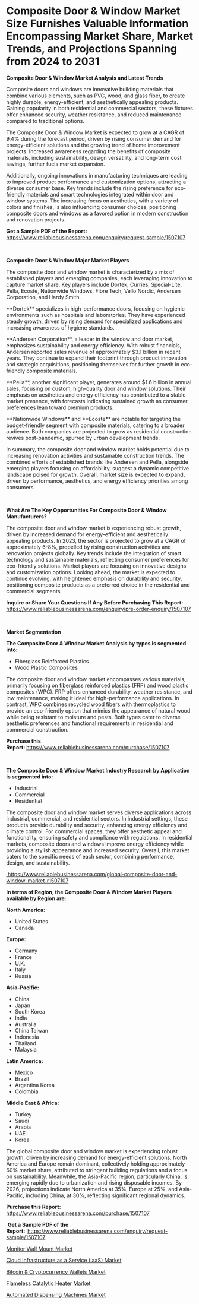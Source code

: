 <p><h1>Composite Door & Window Market Size Furnishes Valuable Information Encompassing Market Share, Market Trends, and Projections Spanning from 2024 to 2031</h1></p><p><strong>Composite Door & Window Market Analysis and Latest Trends</strong></p>
<p><p>Composite doors and windows are innovative building materials that combine various elements, such as PVC, wood, and glass fiber, to create highly durable, energy-efficient, and aesthetically appealing products. Gaining popularity in both residential and commercial sectors, these fixtures offer enhanced security, weather resistance, and reduced maintenance compared to traditional options.</p><p>The Composite Door & Window Market is expected to grow at a CAGR of 9.4% during the forecast period, driven by rising consumer demand for energy-efficient solutions and the growing trend of home improvement projects. Increased awareness regarding the benefits of composite materials, including sustainability, design versatility, and long-term cost savings, further fuels market expansion. </p><p>Additionally, ongoing innovations in manufacturing techniques are leading to improved product performance and customization options, attracting a diverse consumer base. Key trends include the rising preference for eco-friendly materials and smart technologies integrated within door and window systems. The increasing focus on aesthetics, with a variety of colors and finishes, is also influencing consumer choices, positioning composite doors and windows as a favored option in modern construction and renovation projects.</p></p>
<p><strong>Get a Sample PDF of the Report:&nbsp;</strong> <a href="https://www.reliablebusinessarena.com/enquiry/request-sample/1507107">https://www.reliablebusinessarena.com/enquiry/request-sample/1507107</a></p>
<p>&nbsp;</p>
<p><strong>Composite Door & Window Major Market Players</strong></p>
<p><p>The composite door and window market is characterized by a mix of established players and emerging companies, each leveraging innovation to capture market share. Key players include Dortek, Curries, Special-Lite, Pella, Ecoste, Nationwide Windows, Fibre Tech, Vello Nordic, Andersen Corporation, and Hardy Smith.</p><p>**Dortek** specializes in high-performance doors, focusing on hygienic environments such as hospitals and laboratories. They have experienced steady growth, driven by rising demand for specialized applications and increasing awareness of hygiene standards.</p><p>**Andersen Corporation**, a leader in the window and door market, emphasizes sustainability and energy efficiency. With robust financials, Andersen reported sales revenue of approximately $3.1 billion in recent years. They continue to expand their footprint through product innovation and strategic acquisitions, positioning themselves for further growth in eco-friendly composite materials.</p><p>**Pella**, another significant player, generates around $1.6 billion in annual sales, focusing on custom, high-quality door and window solutions. Their emphasis on aesthetics and energy efficiency has contributed to a stable market presence, with forecasts indicating sustained growth as consumer preferences lean toward premium products.</p><p>**Nationwide Windows** and **Ecoste** are notable for targeting the budget-friendly segment with composite materials, catering to a broader audience. Both companies are projected to grow as residential construction revives post-pandemic, spurred by urban development trends.</p><p>In summary, the composite door and window market holds potential due to increasing renovation activities and sustainable construction trends. The combined efforts of established brands like Andersen and Pella, alongside emerging players focusing on affordability, suggest a dynamic competitive landscape poised for growth. Overall, market size is expected to expand, driven by performance, aesthetics, and energy efficiency priorities among consumers.</p></p>
<p>&nbsp;</p>
<p><strong>What Are The Key Opportunities For Composite Door & Window Manufacturers?</strong></p>
<p><p>The composite door and window market is experiencing robust growth, driven by increased demand for energy-efficient and aesthetically appealing products. In 2023, the sector is projected to grow at a CAGR of approximately 6-8%, propelled by rising construction activities and renovation projects globally. Key trends include the integration of smart technology and sustainable materials, reflecting consumer preferences for eco-friendly solutions. Market players are focusing on innovative designs and customization options. Looking ahead, the market is expected to continue evolving, with heightened emphasis on durability and security, positioning composite products as a preferred choice in the residential and commercial segments.</p></p>
<p><strong>Inquire or Share Your Questions If Any Before Purchasing This Report:</strong> <a href="https://www.reliablebusinessarena.com/enquiry/pre-order-enquiry/1507107">https://www.reliablebusinessarena.com/enquiry/pre-order-enquiry/1507107</a></p>
<p>&nbsp;</p>
<p><strong>Market Segmentation</strong></p>
<p><strong>The Composite Door & Window Market Analysis by types is segmented into:</strong></p>
<p><ul><li>Fiberglass Reinforced Plastics</li><li>Wood Plastic Composites</li></ul></p>
<p><p>The composite door and window market encompasses various materials, primarily focusing on fiberglass reinforced plastics (FRP) and wood plastic composites (WPC). FRP offers enhanced durability, weather resistance, and low maintenance, making it ideal for high-performance applications. In contrast, WPC combines recycled wood fibers with thermoplastics to provide an eco-friendly option that mimics the appearance of natural wood while being resistant to moisture and pests. Both types cater to diverse aesthetic preferences and functional requirements in residential and commercial construction.</p></p>
<p><strong>Purchase this Report:&nbsp;</strong><a href="https://www.reliablebusinessarena.com/purchase/1507107">https://www.reliablebusinessarena.com/purchase/1507107</a></p>
<p>&nbsp;</p>
<p><strong>The Composite Door & Window Market Industry Research by Application is segmented into:</strong></p>
<p><ul><li>Industrial</li><li>Commercial</li><li>Residential</li></ul></p>
<p><p>The composite door and window market serves diverse applications across industrial, commercial, and residential sectors. In industrial settings, these products provide durability and security, enhancing energy efficiency and climate control. For commercial spaces, they offer aesthetic appeal and functionality, ensuring safety and compliance with regulations. In residential markets, composite doors and windows improve energy efficiency while providing a stylish appearance and increased security. Overall, this market caters to the specific needs of each sector, combining performance, design, and sustainability.</p></p>
<p><a href="https://www.reliablebusinessarena.com/global-composite-door-and-window-market-r1507107">&nbsp;https://www.reliablebusinessarena.com/global-composite-door-and-window-market-r1507107</a></p>
<p><strong>In terms of Region, the Composite Door & Window Market Players available by Region are:</strong></p>
<p>
    <p> <strong> North America: </strong>
        <ul>
            <li>United States</li>
            <li>Canada</li>
        </ul>
        </p> 
    <p> <strong> Europe: </strong>
        <ul>
            <li>Germany</li>
            <li>France</li>
            <li>U.K.</li>
            <li>Italy</li>
            <li>Russia</li>
        </ul>
        </p> 
    <p> <strong> Asia-Pacific: </strong>
        <ul>
            <li>China</li>
            <li>Japan</li>
            <li>South Korea</li>
            <li>India</li>
            <li>Australia</li>
            <li>China Taiwan</li>
            <li>Indonesia</li>
            <li>Thailand</li>
            <li>Malaysia</li>
        </ul>
        </p> 
    <p> <strong> Latin America: </strong>
        <ul>
            <li>Mexico</li>
            <li>Brazil</li>
            <li>Argentina Korea</li>
            <li>Colombia</li>
        </ul>
        </p> 
    <p> <strong> Middle East & Africa: </strong>
        <ul>
            <li>Turkey</li>
            <li>Saudi</li>
            <li>Arabia</li>
            <li>UAE</li>
            <li>Korea</li>
        </ul>
    </p>
    </p>
<p><p>The global composite door and window market is experiencing robust growth, driven by increasing demand for energy-efficient solutions. North America and Europe remain dominant, collectively holding approximately 60% market share, attributed to stringent building regulations and a focus on sustainability. Meanwhile, the Asia-Pacific region, particularly China, is emerging rapidly due to urbanization and rising disposable incomes. By 2026, projections indicate North America at 35%, Europe at 25%, and Asia-Pacific, including China, at 30%, reflecting significant regional dynamics.</p></p>
<p><strong>Purchase this Report: </strong><a href="https://www.reliablebusinessarena.com/purchase/1507107">https://www.reliablebusinessarena.com/purchase/1507107</a></p>
<p>&nbsp;<strong>Get a Sample PDF of the Report:&nbsp;&nbsp;</strong><a href="https://www.reliablebusinessarena.com/enquiry/request-sample/1507107">https://www.reliablebusinessarena.com/enquiry/request-sample/1507107</a></p>
<p><strong></strong></p>
<p><p><a href="https://issuu.com/reportprime-2/docs/monitor-wall-mount-market-size-2030_2d05b80ed33670">Monitor Wall Mount Market</a></p><p><a href="https://github.com/gulaimolin/Market-Research-Report-List-6/blob/main/cloud-infrastructure-as-a-service-iaas-market.md">Cloud Infrastructure as a Service (IaaS) Market</a></p><p><a href="https://medium.com/@jackmanning1994/bitcoin-cryptocurrency-wallets-market-forecast-global-market-trends-and-analysis-from-2024-to-ac31afd830df?postPublishedType=repub">Bitcoin & Cryptocurrency Wallets Market</a></p><p><a href="https://issuu.com/reportprime-2/docs/flameless-catalytic-heater-market-s_83c0cd431ac792">Flameless Catalytic Heater Market</a></p><p><a href="https://www.linkedin.com/pulse/what-current-future-prospects-automated-dispensing-machines-dv9pf?trackingId=OWK3uT2gRoWriehuV6T9pg%3D%3D">Automated Dispensing Machines Market</a></p></p>
